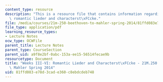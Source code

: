 ```yaml
---
content_type: resource
description: "This is a resource file that contains information regarding weeks III-VI:\
  \ romantic lieder and characterst\xFCcke."
file: /media/courses/21m-250-beethoven-to-mahler-spring-2014/81ffd083e78d3cade360c8ebdcdeb748_MIT21M_250S14_Week_III-VI.pdf
file_type: application/pdf
learning_resource_types:
- Lecture Notes
ocw_type: OCWFile
parent_title: Lecture Notes
parent_type: CourseSection
parent_uid: a9f8e2bf-0abc-153a-ee15-56514fecae9b
resourcetype: Document
title: "Weeks III-VI: Romantic Lieder and Characterst\xFCcke - 21M.250 Beethoven to\
  \ Mahler Spring 2014"
uid: 81ffd083-e78d-3cad-e360-c8ebdcdeb748
---
```

